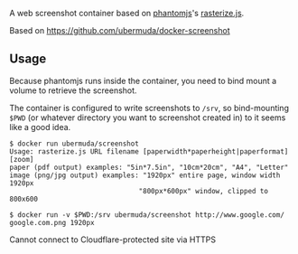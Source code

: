 A web screenshot container based on [phantomjs](http://phantomjs.org/)'s [rasterize.js](https://raw.githubusercontent.com/ariya/phantomjs/master/examples/rasterize.js).

Based on https://github.com/ubermuda/docker-screenshot

## Usage

Because phantomjs runs inside the container, you need to bind mount a volume to retrieve the screenshot.

The container is configured to write screenshots to `/srv`, so bind-mounting `$PWD` (or whatever directory you want to screenshot created in) to it seems like a good idea.

    $ docker run ubermuda/screenshot
    Usage: rasterize.js URL filename [paperwidth*paperheight|paperformat] [zoom]
    paper (pdf output) examples: "5in*7.5in", "10cm*20cm", "A4", "Letter"
    image (png/jpg output) examples: "1920px" entire page, window width 1920px
                                    "800px*600px" window, clipped to 800x600

    $ docker run -v $PWD:/srv ubermuda/screenshot http://www.google.com/ google.com.png 1920px

Cannot connect to Cloudflare-protected site via HTTPS